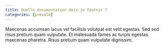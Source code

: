 ```yaml
---
title: Quelle documentation dois-je fournir ?
categories: [presale]
---
```


Maecenas accumsan lacus vel facilisis volutpat est velit egestas. Sed sed risus pretium quam vulputate. Et malesuada fames ac turpis egestas maecenas pharetra. Risus pretium quam vulputate dignissim.
